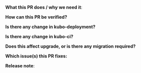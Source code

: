 **What this PR does / why we need it**:
<!--
Why is this PR important? What is the user impact?
-->

**How can this PR be verified?**

**Is there any change in kubo-deployment?**

**Is there any change in kubo-ci?**

**Does this affect upgrade, or is there any migration required?**

**Which issue(s) this PR fixes:**

**Release note**:
<!--
Write your release note:
1. Enter your extended release note in the below block. If the PR requires
   additional action from users switching to the new release, include the
   string "action required".
3. If no release note is required, just write "NONE".
-->
```release-note

```
